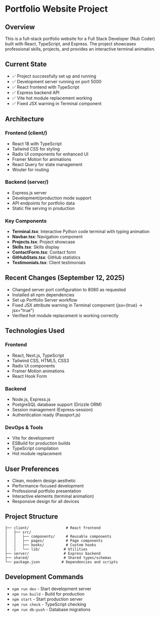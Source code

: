 # Portfolio Website Project

## Overview
This is a full-stack portfolio website for a Full Stack Developer (Nub Coder) built with React, TypeScript, and Express. The project showcases professional skills, projects, and provides an interactive terminal animation.

## Current State
- ✅ Project successfully set up and running
- ✅ Development server running on port 5000
- ✅ React frontend with TypeScript
- ✅ Express backend API
- ✅ Vite hot module replacement working
- ✅ Fixed JSX warning in Terminal component

## Architecture
### Frontend (client/)
- React 18 with TypeScript
- Tailwind CSS for styling
- Radix UI components for enhanced UI
- Framer Motion for animations
- React Query for state management
- Wouter for routing

### Backend (server/)
- Express.js server
- Development/production mode support
- API endpoints for portfolio data
- Static file serving in production

### Key Components
- **Terminal.tsx**: Interactive Python code terminal with typing animation
- **Navbar.tsx**: Navigation component
- **Projects.tsx**: Project showcase
- **Skills.tsx**: Skills display
- **ContactForm.tsx**: Contact form
- **GitHubStats.tsx**: GitHub statistics
- **Testimonials.tsx**: Client testimonials

## Recent Changes (September 12, 2025)
- Changed server port configuration to 8080 as requested
- Installed all npm dependencies
- Set up Portfolio Server workflow
- Fixed JSX attribute warning in Terminal component (jsx={true} → jsx="true")
- Verified hot module replacement is working correctly

## Technologies Used
### Frontend
- React, Next.js, TypeScript
- Tailwind CSS, HTML5, CSS3
- Radix UI components
- Framer Motion animations
- React Hook Form

### Backend
- Node.js, Express.js
- PostgreSQL database support (Drizzle ORM)
- Session management (Express-session)
- Authentication ready (Passport.js)

### DevOps & Tools
- Vite for development
- ESBuild for production builds
- TypeScript compilation
- Hot module replacement

## User Preferences
- Clean, modern design aesthetic
- Performance-focused development
- Professional portfolio presentation
- Interactive elements (terminal animation)
- Responsive design for all devices

## Project Structure
```
├── client/                 # React frontend
│   ├── src/
│   │   ├── components/     # Reusable components
│   │   ├── pages/          # Page components
│   │   ├── hooks/          # Custom hooks
│   │   └── lib/           # Utilities
├── server/                # Express backend
├── shared/                # Shared types/schemas
└── package.json          # Dependencies and scripts
```

## Development Commands
- `npm run dev` - Start development server
- `npm run build` - Build for production
- `npm start` - Start production server
- `npm run check` - TypeScript checking
- `npm run db:push` - Database migrations